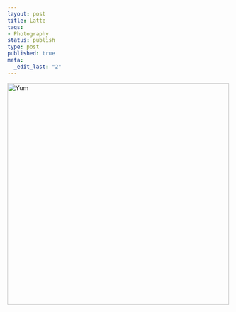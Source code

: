 ```yaml
--- 
layout: post
title: Latte
tags: 
- Photography
status: publish
type: post
published: true
meta: 
  _edit_last: "2"
---
```

<a title="Yum by aaronbrethorst, on Flickr" href="http://www.flickr.com/photos/aaronbrethorst/3164820746/"><img src="http://farm2.static.flickr.com/1041/3164820746_466fbbc9b9.jpg" alt="Yum" width="500" height="500" /></a>
